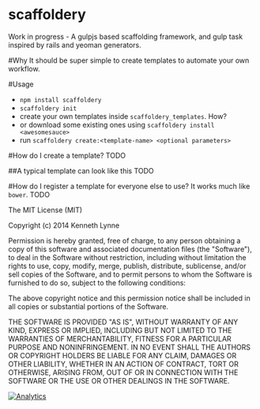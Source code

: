 scaffoldery
===========

Work in progress - A gulpjs based scaffolding framework, and gulp task inspired by rails and yeoman generators.

#Why
It should be super simple to create templates to automate your own workflow.

#Usage
- `npm install scaffoldery`
- `scaffoldery init`
- create your own templates inside `scaffoldery_templates`. How?
- or download some existing ones using `scaffoldery install <awesomesauce>`
- run `scaffoldery create:<template-name> <optional parameters>`

#How do I create a template?
TODO

##A typical template can look like this
TODO

#How do I register a template for everyone else to use?
It works much like `bower`.
TODO


The MIT License (MIT)

Copyright (c) 2014 Kenneth Lynne

Permission is hereby granted, free of charge, to any person obtaining a copy of
this software and associated documentation files (the "Software"), to deal in
the Software without restriction, including without limitation the rights to
use, copy, modify, merge, publish, distribute, sublicense, and/or sell copies of
the Software, and to permit persons to whom the Software is furnished to do so,
subject to the following conditions:

The above copyright notice and this permission notice shall be included in all
copies or substantial portions of the Software.

THE SOFTWARE IS PROVIDED "AS IS", WITHOUT WARRANTY OF ANY KIND, EXPRESS OR
IMPLIED, INCLUDING BUT NOT LIMITED TO THE WARRANTIES OF MERCHANTABILITY, FITNESS
FOR A PARTICULAR PURPOSE AND NONINFRINGEMENT. IN NO EVENT SHALL THE AUTHORS OR
COPYRIGHT HOLDERS BE LIABLE FOR ANY CLAIM, DAMAGES OR OTHER LIABILITY, WHETHER
IN AN ACTION OF CONTRACT, TORT OR OTHERWISE, ARISING FROM, OUT OF OR IN
CONNECTION WITH THE SOFTWARE OR THE USE OR OTHER DEALINGS IN THE SOFTWARE.


[![Analytics](https://ga-beacon.appspot.com/UA-46835353-1/scaffoldery/README)](https://github.com/igrigorik/ga-beacon)
